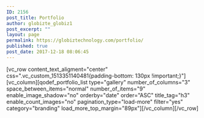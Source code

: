 ```yaml
---
ID: 2156
post_title: Portfolio
author: globizte_globiz1
post_excerpt: ""
layout: page
permalink: https://globiztechnology.com/portfolio/
published: true
post_date: 2017-12-18 08:06:45
---
```

[vc_row content_text_aligment="center" css=".vc_custom_1513351140481{padding-bottom: 130px !important;}"][vc_column][qodef_portfolio_list type="gallery" number_of_columns="3" space_between_items="normal" number_of_items="9" enable_image_shadow="no" orderby="date" order="ASC" title_tag="h3" enable_count_images="no" pagination_type="load-more" filter="yes" category="branding" load_more_top_margin="89px"][/vc_column][/vc_row]